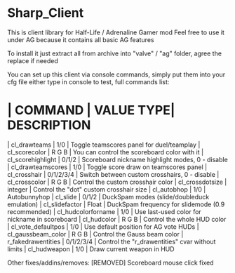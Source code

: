 # Sharp_Client
This is client library for Half-Life / Adrenaline Gamer mod
Feel free to use it under AG because it contains all basic AG features

To install it just extract all from archive into "valve" / "ag" folder,
agree the replace if needed

You can set up this client via console commands, simply put them into your
cfg file either type in console to test, full commands list:

  | COMMAND	  	| VALUE TYPE| DESCRIPTION
========================================================================================
  | cl_drawteams  	| 1/0	    | Toggle teamscores panel for duel/teamplay
  | cl_scorecolor 	| R G B	    | You can control the scoreboard color with it
  | cl_scorehighlight	| 0/1/2	    | Scoreboard nickname highlight modes, 0 - disable
  | cl_drawteamscores	| 1/0	    | Toggle score draw on teamscores panel
  | cl_crosshair	| 0/1/2/3/4 | Switch between custom crosshairs, 0 - disable
  | cl_crosscolor	| R G B	    | Control the custom crosshair color
  | cl_crossdotsize	| integer   | Control the "dot" custom crosshair size
  | cl_autobhop		| 1/0	    | Autobunnyhop
  | cl_slide		| 0/1/2	    | DuckSpam modes (slide/doubleduck emulation)
  | cl_slidefactor	| Float	    | DuckSpam frequency for slidemode (0.9 recommended)
  | cl_hudcolorforname  | 1/0	    | Use last-used color for nickname in scoreboard
  | cl_hudcolor		| R G B	    | Control the whole HUD color
  | cl_vote_defaultpos  | 1/0	    | Use default position for AG vote HUDs
  | cl_gaussbeam_color  | R G B	    | Control the Gauss beam color
  | r_fakedrawentities  | 0/1/2/3/4 | Control the "r_drawentities" cvar without limits
  | cl_hudweapon	| 1/0	    | Draw current weapon in HUD

Other fixes/addins/removes:
	[REMOVED] Scoreboard mouse click fixed
